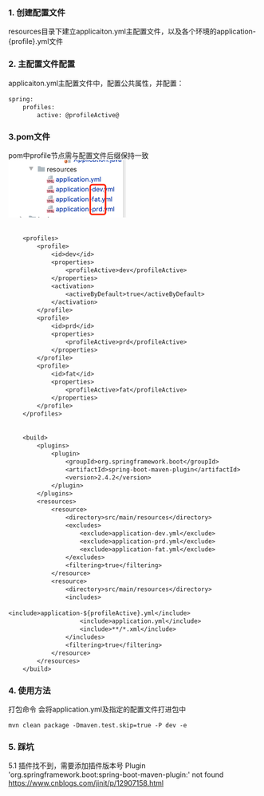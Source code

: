 ### 1. 创建配置文件
resources目录下建立applicaiton.yml主配置文件，以及各个环境的application-{profile}.yml文件

### 2. 主配置文件配置
applicaiton.yml主配置文件中，配置公共属性，并配置：
```
spring:
    profiles:
        active: @profileActive@
```

### 3.pom文件
pom中profile节点需与配置文件后缀保持一致
![img.png](img.png)
```

    <profiles>
        <profile>
            <id>dev</id>
            <properties>
                <profileActive>dev</profileActive>
            </properties>
            <activation>
                <activeByDefault>true</activeByDefault>
            </activation>
        </profile>
        <profile>
            <id>prd</id>
            <properties>
                <profileActive>prd</profileActive>
            </properties>
        </profile>
        <profile>
            <id>fat</id>
            <properties>
                <profileActive>fat</profileActive>
            </properties>
        </profile>
    </profiles>
    

    <build>
        <plugins>
            <plugin>
                <groupId>org.springframework.boot</groupId>
                <artifactId>spring-boot-maven-plugin</artifactId>
                <version>2.4.2</version>
            </plugin>
        </plugins>
        <resources>
            <resource>
                <directory>src/main/resources</directory>
                <excludes>
                    <exclude>application-dev.yml</exclude>
                    <exclude>application-prd.yml</exclude>
                    <exclude>application-fat.yml</exclude>
                </excludes>
                <filtering>true</filtering>
            </resource>
            <resource>
                <directory>src/main/resources</directory>
                <includes>
                    <include>application-${profileActive}.yml</include>
                    <include>application.yml</include>
                    <include>**/*.xml</include>
                </includes>
                <filtering>true</filtering>
            </resource>
        </resources>
    </build>
```
### 4. 使用方法
打包命令
会将application.yml及指定的配置文件打进包中
```
mvn clean package -Dmaven.test.skip=true -P dev -e
```

### 5. 踩坑
5.1 插件找不到，需要添加插件版本号
Plugin 'org.springframework.boot:spring-boot-maven-plugin:' not found
https://www.cnblogs.com/jinit/p/12907158.html